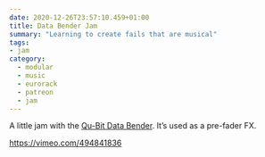 ```yaml
---
date: 2020-12-26T23:57:10.459+01:00
title: Data Bender Jam
summary: "Learning to create fails that are musical"
tags:
- jam
category:
  - modular
  - music
  - eurorack
  - patreon
  - jam
---
```

A little jam with the [Qu-Bit Data Bender](https://www.qubitelectronix.com/shop/data-bender). It’s used as a pre-fader FX.

https://vimeo.com/494841836
